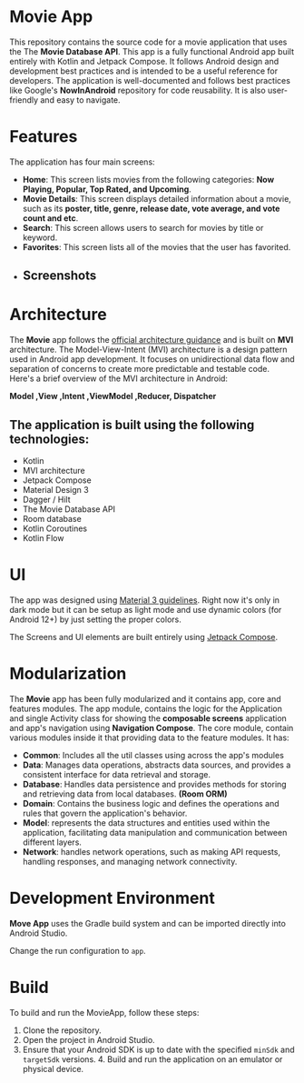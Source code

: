 # Movie App

This repository contains the source code for a movie application that uses the The **Movie Database API**. This app is a fully functional Android app built entirely with Kotlin and Jetpack Compose. It follows Android design and development best practices and is intended to be a useful reference for developers. The application is well-documented and follows best practices like Google's **NowInAndroid** repository for code reusability. It is also user-friendly and easy to navigate.

# Features
The application has four main screens:

-   **Home**: This screen lists movies from the following categories: **Now Playing, Popular, Top Rated, and Upcoming**.
-   **Movie Details**: This screen displays detailed information about a movie, such as its **poster, title, genre, release date, vote average, and vote count and etc**.
-   **Search**: This screen allows users to search for movies by title or keyword.
-   **Favorites**: This screen lists all of the movies that the user has favorited.
- ## Screenshots


# Architecture
The **Movie** app follows the [official architecture guidance](https://developer.android.com/topic/architecture) and is built on **MVI** architecture. The Model-View-Intent (MVI) architecture is a design pattern used in Android app development. It focuses on unidirectional data flow and separation of concerns to create more predictable and testable code. Here's a brief overview of the MVI architecture in Android:

**Model ,View ,Intent ,ViewModel ,Reducer, Dispatcher**

## The application is built using the following technologies:
-   Kotlin
-   MVI architecture
-   Jetpack Compose
-   Material Design 3
-   Dagger / Hilt
-   The Movie Database API
-   Room database
-   Kotlin Coroutines
-   Kotlin Flow

# UI
The app was designed using  [Material 3 guidelines](https://m3.material.io/). Right now it's only in dark mode but it can be setup as light mode and use dynamic colors (for Android 12+) by just setting the proper colors.

The Screens and UI elements are built entirely using  [Jetpack Compose](https://developer.android.com/jetpack/compose).

# Modularization
The  **Movie**  app has been fully modularized and it contains app, core and features modules.
The app module, contains the logic for the Application and single Activity class for showing the **composable screens** application and app's navigation using **Navigation Compose**.
The core module, contain various modules inside it that providing data to the feature modules. It has:

- **Common**: Includes all the util classes using across the app's modules
- **Data**: Manages data operations, abstracts data sources, and provides a consistent interface for data retrieval and storage.
- **Database**: Handles data persistence and provides methods for storing and retrieving data from local databases. **(Room ORM)**
- **Domain**: Contains the business logic and defines the operations and rules that govern the application's behavior.
- **Model**: represents the data structures and entities used within the application, facilitating data manipulation and communication between different layers.
- **Network**: handles network operations, such as making API requests, handling responses, and managing network connectivity.


# Development Environment
**Move App**  uses the Gradle build system and can be imported directly into Android Studio.

Change the run configuration to  `app`.

# Build
To build and run the MovieApp, follow these steps:
1. Clone the repository.
2. Open the project in Android Studio.
3.  Ensure that your Android SDK is up to  date  with the specified `minSdk` and `targetSdk` versions. 4. Build and run the application on an emulator or physical device.